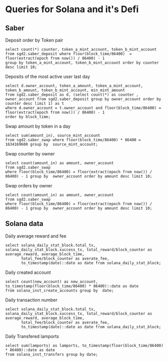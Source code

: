 # Queries for Solana and it's Defi
## Saber
Deposit order by Token pair
```postgresql
select count(*) counter, token_a_mint_account, token_b_mint_account
from sgd2.saber_deposit where floor(block_time/86400)  = floor(extract(epoch from now()) / 86400) - 1 
group by token_a_mint_account, token_b_mint_account order by counter desc limit 10;
```

Deposits of the most active user last day
```postgresql
select d.owner_account, token_a_amount, token_a_mint_account, token_b_amount, token_b_mint_account, min_mint_amount
from sgd2.saber_deposit as d, (select count(*) as counter , owner_account from sgd2.saber_deposit group by owner_account order by counter desc limit 1) as t
where d.owner_account = t.owner_account and floor(block_time/86400) = floor(extract(epoch from now()) / 86400) - 1
order by block_time;
```

Swap amount by token in a day
```postgresql
select sum(amount_in), source_mint_account
from sgd2.saber_swap where floor(block_time/86400) * 86400 = 1634169600 group by  source_mint_account;
```

Swap counter by owner
```postgresql
select count(amount_in) as amount, owner_account
from sgd2.saber_swap
where floor(block_time/86400) = floor(extract(epoch from now()) / 86400) - 1 group by  owner_account order by amount desc limit 10; 
```

Swap orders by owner
```postgresql
select count(amount_in) as amount, owner_account
from sgd2.saber_swap
where floor(block_time/86400) = floor(extract(epoch from now()) / 86400) - 1 group by  owner_account order by amount desc limit 10; 
```

## Solana data
Daily average reward and fee
```postgresql
select solana_daily_stat_block.total_tx, solana_daily_stat_block.success_tx, total_reward/block_counter as average_reward, average_block_time,
       total_fee/block_counter as averate_fee,
       to_timestamp(date)::date as date from solana_daily_stat_block;
```

Daily created account
```postgresql
select count(new_account) as new_account, to_timestamp(floor(block_time/86400) * 86400)::date as date
from solana_inst_create_accounts group by  date;
```

Daily transaction number
```postgresql
select solana_daily_stat_block.total_tx, solana_daily_stat_block.success_tx, total_reward/block_counter as average_reward, average_block_time,
       total_fee/block_counter as averate_fee,
       to_timestamp(date)::date as date from solana_daily_stat_block;
```

Daily Transfered lamports
```postgresql
select sum(lamports) as lamports, to_timestamp(floor(block_time/86400) * 86400)::date as date
from solana_inst_transfers group by date;
```
